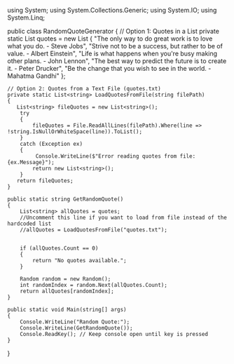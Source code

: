 using System;
using System.Collections.Generic;
using System.IO;
using System.Linq;

public class RandomQuoteGenerator
{
    // Option 1: Quotes in a List
    private static List<string> quotes = new List<string>
    {
        "The only way to do great work is to love what you do. - Steve Jobs",
        "Strive not to be a success, but rather to be of value. - Albert Einstein",
        "Life is what happens when you're busy making other plans. - John Lennon",
        "The best way to predict the future is to create it. - Peter Drucker",
        "Be the change that you wish to see in the world. - Mahatma Gandhi"
    };

    // Option 2: Quotes from a Text File (quotes.txt)
    private static List<string> LoadQuotesFromFile(string filePath)
    {
       List<string> fileQuotes = new List<string>();
        try
        {
            fileQuotes = File.ReadAllLines(filePath).Where(line => !string.IsNullOrWhiteSpace(line)).ToList();
        }
        catch (Exception ex)
        {
             Console.WriteLine($"Error reading quotes from file: {ex.Message}");
            return new List<string>();
        }
       return fileQuotes;
    }

    public static string GetRandomQuote()
    {
        List<string> allQuotes = quotes;
        //Uncomment this line if you want to load from file instead of the hardcoded list
        //allQuotes = LoadQuotesFromFile("quotes.txt");


        if (allQuotes.Count == 0)
        {
            return "No quotes available.";
        }

        Random random = new Random();
        int randomIndex = random.Next(allQuotes.Count);
        return allQuotes[randomIndex];
    }

    public static void Main(string[] args)
    {
        Console.WriteLine("Random Quote:");
        Console.WriteLine(GetRandomQuote());
        Console.ReadKey(); // Keep console open until key is pressed
    }
}
